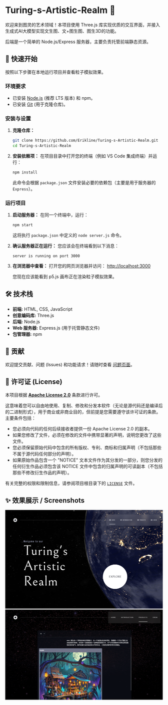 # Turing-s-Artistic-Realm 🎨

欢迎来到图灵的艺术领域！本项目使用 Three.js 库实现优质的交互界面，并接入生成式AI大模型实现文生图、文+图生图、图生3D的功能。

后端是一个简单的 Node.js/Express 服务器，主要负责托管前端静态资源。

## 🚀 快速开始

按照以下步骤在本地运行项目并查看粒子模拟效果。

### 环境要求

*   已安装 [Node.js](https://nodejs.org/) (推荐 LTS 版本) 和 npm。
*   已安装 [Git](https://git-scm.com/) (用于克隆仓库)。

### 安装与设置

1.  **克隆仓库：**
    ```bash
    git clone https://github.com/Erikline/Turing-s-Artistic-Realm.git
    cd Turing-s-Artistic-Realm
    ```

2.  **安装依赖项：**
    在项目目录中打开您的终端（例如 VS Code 集成终端）并运行：
    ```bash
    npm install
    ```
    此命令会根据 `package.json` 文件安装必要的依赖包（主要是用于服务器的 `Express`）。

### 运行项目

1.  **启动服务器：**
    在同一个终端中，运行：
    ```bash
    npm start
    ```
    这将执行 `package.json` 中定义的 `node server.js` 命令。

2.  **确认服务器正在运行：**
    您应该会在终端看到以下消息：
    ```
    server is running on port 3000
    ```

3.  **在浏览器中查看：**
    打开您的网页浏览器并访问：
    [http://localhost:3000](http://localhost:3000)

    您现在应该能看到 p5.js 画布正在渲染粒子模拟效果。

## 🛠️ 技术栈

*   **前端:** HTML, CSS, JavaScript
*   **创意编码库:** Three.js
*   **后端:** Node.js
*   **Web 服务器:** Express.js (用于托管静态文件)
*   **包管理器:** npm

## 🤝 贡献

欢迎提交贡献、问题 (Issues) 和功能请求！请随时查看 [问题页面](https://github.com/Erikline/Turing-s-Artistic-Realm/issues)。

## 📄 许可证 (License)

本项目根据 **[Apache License 2.0](https://www.apache.org/licenses/LICENSE-2.0)** 条款进行许可。

这意味着您可以自由地使用、复制、修改和分发本软件（无论是源代码还是编译后的二进制形式），用于商业或非商业目的，但前提是您需要遵守该许可证的条款。主要条件包括：

*   您必须向代码的任何后续接收者提供一份 Apache License 2.0 的副本。
*   如果您修改了文件，必须在修改的文件中携带显著的声明，说明您更改了这些文件。
*   您必须保留原始代码中包含的所有版权、专利、商标和归属声明（不包括那些不属于源代码任何部分的声明）。
*   如果原始作品包含一个 "NOTICE" 文本文件作为其分发的一部分，则您分发的任何衍生作品必须包含该 NOTICE 文件中包含的归属声明的可读副本（不包括那些不修改衍生作品的声明）。

有关完整的权限和限制信息，请参阅项目根目录下的 [`LICENSE`](./LICENSE) 文件。

## ✨ 效果展示 / Screenshots
![](https://raw.githubusercontent.com/Erikline/Turing-s-Artistic-Realm/main/%E9%A6%96%E9%A1%B5.png)
![](https://raw.githubusercontent.com/Erikline/Turing-s-Artistic-Realm/main/%E4%BA%BA%E6%9C%BA%E4%BA%A4%E4%BA%92%E9%A1%B5.png)

